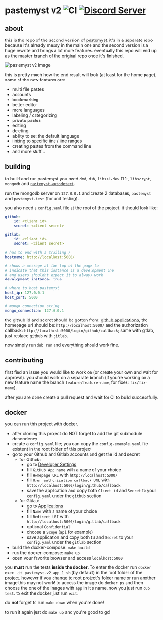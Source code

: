 # pastemyst v2 ![CI](https://github.com/CodeMyst/pastemyst-v2/workflows/CI/badge.svg) [![Discord Server](https://discordapp.com/api/guilds/298510542535000065/widget.png)](https://discord.gg/SdKbcbq)

## about

this is the repo of the second version of [pastemyst](https://paste.myst.rs). it's in a separate repo because it's already messy in the main one and the second version is a huge rewrite and brings a lot more features. eventually this repo will end up as the master branch of the original repo once it's finished.

![pastemyst v2 image](https://myst.rs/pastemyst-v2-image.png)

this is pretty much how the end result will look (at least for the home page), some of the new features are:

* multi file pastes
* accounts
* bookmarking
* better editor
* more languages
* labeling / categorizing
* private pastes
* editing
* deleting
* ability to set the default language
* linking to specific line / line ranges
* creating pastes from the command line
* and more stuff...

## building

to build and run pastemyst you need `dmd`, `dub`, `libssl-dev` (1.1), `libscrypt`, `mongodb` and [`pastemyst-autodetect`](https://github.com/codemyst/pastemyst-autodetect).

run the mongodb server on `127.0.0.1` and create 2 databases, `pastemyst` and `pastemyst-test` (for unit testing).

you also need a `config.yaml` file at the root of the project. it should look like:
```yaml
github:
    id: <client id>
    secret: <client secret>

gitlab:
    id: <client id>
    secret: <client secret>

# has to end with a trailing /
hostname: http://localhost:5000/

# shows a message at the top of the page to
# indicate that this instance is a development one
# and users shouldnt expect it to always work
development_instance: true

# where to host pastemyst
host_ip: 127.0.0.1
host_port: 5000

# mongo connection string
mongo_connection: 127.0.0.1
```

the github id and secret should be gotten from: [github applications](https://github.com/settings/applications), the homepage url should be: `http://localhost:5000/` and the authorization callback: `http://localhost:5000/login/github/callback`; same with gitlab, just replace `github` with `gitlab`.

now simply run `dub run` and everything should work fine.

## contributing

first find an issue you would like to work on (or create your own and wait for approval). you should work on a separate branch (if you're working on a new feature name the branch `feature/feature-name`, for fixes: `fix/fix-name`).

after you are done create a pull request and wait for CI to build successfully.

## docker

you can run this project with docker.
 * after cloning this project do NOT forget to add the git submodule dependency
 * create a `config.yaml` file; you can copy the `config-example.yaml` file
 existent in the root folder of this project
 * go to your Github and Gitlab accounts and get the id and secret
   * for Github:
     * go to [Developer Settings](https://github.com/settings/apps)
     * fill `GitHub App name` with a name of your choice
     * fill `Homepage URL` with `http://localhost:5000/`
     * fill `User authorization callback URL` with `http://localhost:5000/login/github/callback`
     * save the application and copy both `Client id` and `Secret` to your
     `config.yaml` under the `github` section
   * for Gitlab:
     * go to [Applications](https://gitlab.com/profile/applications)
     * fill `Name` with a name of your choice
     * fill `Redirect URI` with `http://localhost:5000/login/gitlab/callback`
     * optional `Confidential`
     * choose a `Scope` (`api` for example)
     * save application and copy both `Id` and `Secret` to your `config.yaml`
     under the `gitlab` section
 * build the docker-compose: `make build`
 * run the docker-compose: `make up`
 * open your favorite browser and access `localhost:5000`

you **must** run the tests **inside the docker**. To enter the docker run
`docker exec -it pastemyst-v2_app_1 sh` (by default) in the root folder of the
project. however if you change to root project's folder name or run another
image this may not work! to access the image do `docker ps` and then choose the
one of the images with `app` in it's name. now you just run `dub test`. to exit
the docker just run `exit`.

do **not** forget to run `make down` when you're done!

to run it again just do `make up` and you're good to go!
